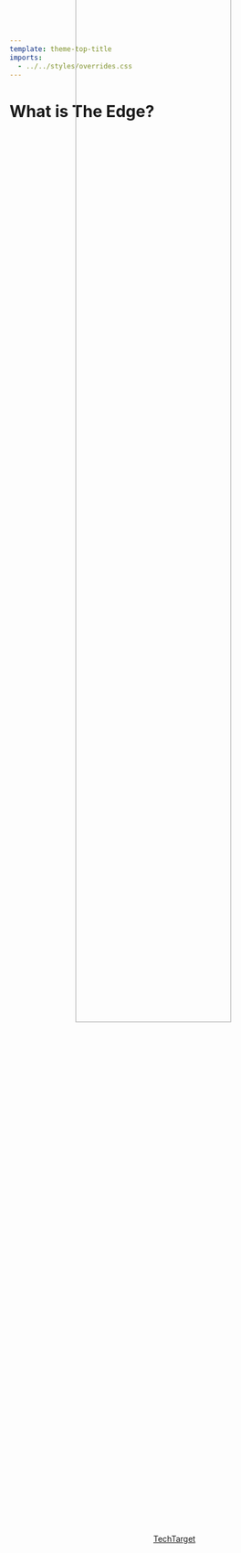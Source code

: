 ```yaml
---
template: theme-top-title
imports:
  - ../../styles/overrides.css
---
```


<style>
  p {
    text-align: center;
  }

  img {
    display: inline-block;
    margin: 10% auto 0!important;
    padding-bottom: 10%;
    transform: scale(1.5);
    width: 60%!important;
  }

  a {
    position: absolute;
    z-index: 2;
  }
</style>

# What is The Edge?

![cdn](/assets/cdn.png)

[TechTarget](https://www.techtarget.com/searchnetworking/definition/CDN-content-delivery-network)